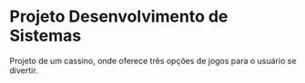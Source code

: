 # Projeto Desenvolvimento de Sistemas

Projeto de um cassino, onde oferece três opções de jogos para o usuário se divertir.
